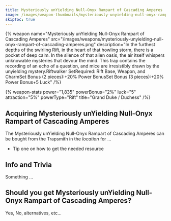 ```yaml
---
title: Mysteriously unYielding Null-Onyx Rampart of Cascading Amperes
image: /images/weapon-thumbnails/mysteriously-unyielding-null-onyx-rampart-of-cascading-amperes.png
skipToc: true
---
```


{% weapon
 name="Mysteriously unYielding Null-Onyx Rampart of Cascading Amperes"
 src="/images/weapons/mysteriously-unyielding-null-onyx-rampart-of-cascading-amperes.png"
 description="In the furthest depths of the swirling Rift, in the heart of that howling storm, there is a pocket of deep calm. In the silence of that alien oasis, the air itself whispers unknowable mysteries that devour the mind. This trap contains the recording of an echo of a question, and mice are irresistibly drawn by the unyielding mystery.Riftwalker SetRequired: Rift Base, Weapon, and CharmSet Bonus (2 pieces):+20% Power BonusSet Bonus (3 pieces):+20% Power Bonus+5 Luck"
/%}

{% weapon-stats
 power="1,835"
 powerBonus="2%"
 luck="5"
 attraction="5%"
 powerType="Rift"
 title="Grand Duke / Duchess"
/%}

## Acquiring Mysteriously unYielding Null-Onyx Rampart of Cascading Amperes

The Mysteriously unYielding Null-Onyx Rampart of Cascading Amperes can be bought from the Trapsmith in the *location* for ...

- Tip one on how to get the needed resource

## Info and Trivia

Something ...

## Should you get Mysteriously unYielding Null-Onyx Rampart of Cascading Amperes?

Yes, No, alternatives, etc...
